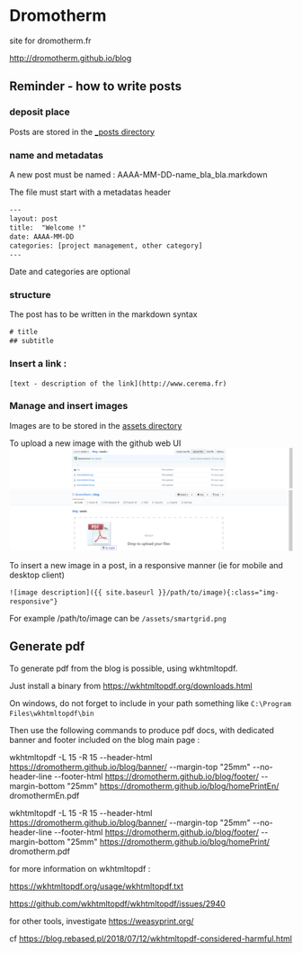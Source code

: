 # Dromotherm

site for dromotherm.fr

http://dromotherm.github.io/blog

## Reminder - how to write posts

### deposit place
Posts are stored in the [_posts directory](/_posts)

### name and metadatas
A new post must be named :	AAAA-MM-DD-name_bla_bla.markdown

The file must start with a metadatas header
```
---
layout: post
title:  "Welcome !"
date: AAAA-MM-DD
categories: [project management, other category]
---
```
Date and categories are optional

### structure

The post has to be written in the markdown syntax

```
# title
## subtitle
```

### Insert a link :
```
[text - description of the link](http://www.cerema.fr)
```

### Manage and insert images

Images are to be stored in the [assets directory](/assets)

To upload a new image with the github web UI
![upload new image via UI 1](/assets/doc/upload_illustration_1.png)
![upload new image via UI 2](/assets/doc/upload_illustration_2.png)

To insert a new image in a post, in a responsive manner (ie for mobile and desktop client)
```
![image description]({{ site.baseurl }}/path/to/image){:class="img-responsive"} 
```
For example /path/to/image can be `/assets/smartgrid.png`


## Generate pdf

To generate pdf from the blog is possible, using wkhtmltopdf.

Just install a binary from https://wkhtmltopdf.org/downloads.html

On windows, do not forget to include in your path something like `C:\Program Files\wkhtmltopdf\bin`

Then use the following commands to produce pdf docs, with dedicated banner and footer included on the blog main page :


wkhtmltopdf -L 15 -R 15 --header-html https://dromotherm.github.io/blog/banner/ --margin-top "25mm" --no-header-line --footer-html https://dromotherm.github.io/blog/footer/ --margin-bottom "25mm" https://dromotherm.github.io/blog/homePrintEn/ dromothermEn.pdf


wkhtmltopdf -L 15 -R 15 --header-html https://dromotherm.github.io/blog/banner/ --margin-top "25mm" --no-header-line --footer-html https://dromotherm.github.io/blog/footer/ --margin-bottom "25mm" https://dromotherm.github.io/blog/homePrint/ dromotherm.pdf


for more information on wkhtmltopdf :

https://wkhtmltopdf.org/usage/wkhtmltopdf.txt

https://github.com/wkhtmltopdf/wkhtmltopdf/issues/2940

for other tools, investigate https://weasyprint.org/

cf https://blog.rebased.pl/2018/07/12/wkhtmltopdf-considered-harmful.html

